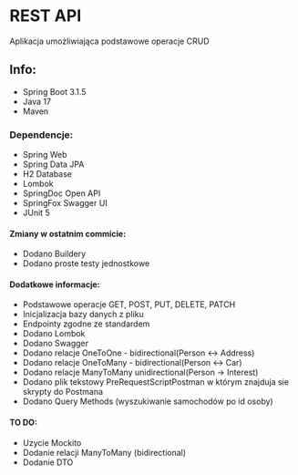 # REST API
Aplikacja umożliwiająca podstawowe operacje CRUD
## Info:
- Spring Boot 3.1.5
- Java 17
- Maven
### Dependencje:
- Spring Web
- Spring Data JPA
- H2 Database
- Lombok
- SpringDoc Open API
- SpringFox Swagger UI
- JUnit 5
#### Zmiany w ostatnim commicie:
- Dodano Buildery
- Dodano proste testy jednostkowe
#### Dodatkowe informacje:
- Podstawowe operacje GET, POST, PUT, DELETE, PATCH
- Inicjalizacja bazy danych z pliku
- Endpointy zgodne ze standardem
- Dodano Lombok
- Dodano Swagger
- Dodano relacje OneToOne - bidirectional(Person <-> Address)
- Dodano relacje OneToMany - bidirectional(Person <-> Car)
- Dodano relacje ManyToMany unidirectional(Person -> Interest)
- Dodano plik tekstowy PreRequestScriptPostman w którym znajduja sie skrypty do Postmana
- Dodano Query Methods (wyszukiwanie samochodów po id osoby)

#### TO DO:
- Uzycie Mockito
- Dodanie relacji ManyToMany (bidirectional)
- Dodanie DTO

   